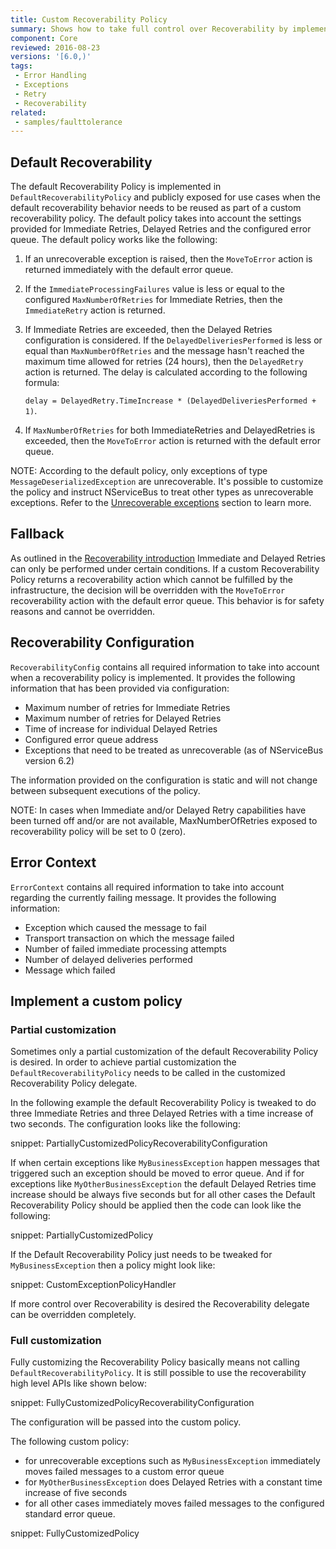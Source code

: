```yaml
---
title: Custom Recoverability Policy
summary: Shows how to take full control over Recoverability by implementing a Recoverability Policy
component: Core
reviewed: 2016-08-23
versions: '[6.0,)'
tags:
 - Error Handling
 - Exceptions
 - Retry
 - Recoverability
related:
 - samples/faulttolerance
---
```



## Default Recoverability

The default Recoverability Policy is implemented in `DefaultRecoverabilityPolicy` and publicly exposed for use cases when the default recoverability behavior needs to be reused as part of a custom recoverability policy. The default policy takes into account the settings provided for Immediate Retries, Delayed Retries and the configured error queue. The default policy works like the following:

 1. If an unrecoverable exception is raised, then the `MoveToError` action is returned immediately with the default error queue. 
 1. If the `ImmediateProcessingFailures` value is less or equal to the configured `MaxNumberOfRetries` for Immediate Retries, then the `ImmediateRetry` action is returned.
 1. If Immediate Retries are exceeded, then the Delayed Retries configuration is considered. If the `DelayedDeliveriesPerformed` is less or equal than `MaxNumberOfRetries` and the message hasn't reached the maximum time allowed for retries (24 hours), then the `DelayedRetry` action is returned. The delay is calculated according to the following formula:

    `delay = DelayedRetry.TimeIncrease * (DelayedDeliveriesPerformed + 1)`.

 1. If `MaxNumberOfRetries` for both ImmediateRetries and DelayedRetries is exceeded, then the `MoveToError` action is returned with the default error queue.
 
NOTE: According to the default policy, only exceptions of type `MessageDeserializedException` are unrecoverable. It's possible to customize the policy and instruct NServiceBus to treat other types as unrecoverable exceptions. Refer to the [Unrecoverable exceptions](/nservicebus/recoverability/#unrecoverable-exceptions) section to learn more.


## Fallback

As outlined in the [Recoverability introduction](/nservicebus/recoverability/) Immediate and Delayed Retries can only be performed under certain conditions. If a custom Recoverability Policy returns a recoverability action which cannot be fulfilled by the infrastructure, the decision will be overridden with the `MoveToError` recoverability action with the default error queue. This behavior is for safety reasons and cannot be overridden.


## Recoverability Configuration

`RecoverabilityConfig` contains all required information to take into account when a recoverability policy is implemented. It provides the following information that has been provided via configuration:

 * Maximum number of retries for Immediate Retries
 * Maximum number of retries for Delayed Retries
 * Time of increase for individual Delayed Retries
 * Configured error queue address
 * Exceptions that need to be treated as unrecoverable (as of NServiceBus version 6.2)

The information provided on the configuration is static and will not change between subsequent executions of the policy.

NOTE: In cases when Immediate and/or Delayed Retry capabilities have been turned off and/or are not available, MaxNumberOfRetries exposed to recoverability policy will be set to 0 (zero).


## Error Context

`ErrorContext` contains all required information to take into account regarding the currently failing message. It provides the following information:

 * Exception which caused the message to fail
 * Transport transaction on which the message failed
 * Number of failed immediate processing attempts
 * Number of delayed deliveries performed
 * Message which failed


## Implement a custom policy


### Partial customization

Sometimes only a partial customization of the default Recoverability Policy is desired. In order to achieve partial customization the `DefaultRecoverabilityPolicy` needs to be called in the customized Recoverability Policy delegate.

In the following example the default Recoverability Policy is tweaked to do three Immediate Retries and three Delayed Retries with a time increase of two seconds. The configuration looks like the following:

snippet: PartiallyCustomizedPolicyRecoverabilityConfiguration

If when certain exceptions like `MyBusinessException` happen messages that triggered such an exception should be moved to error queue. And if for exceptions like `MyOtherBusinessException` the default Delayed Retries time increase should be always five seconds but for all other cases the Default Recoverability Policy should be applied then the code can look like the following:

snippet: PartiallyCustomizedPolicy

If the Default Recoverability Policy just needs to be tweaked for `MyBusinessException` then a policy might look like:

snippet: CustomExceptionPolicyHandler

If more control over Recoverability is desired the Recoverability delegate can be overridden completely.

### Full customization

Fully customizing the Recoverability Policy basically means not calling `DefaultRecoverabilityPolicy`. It is still possible to use the recoverability high level APIs like shown below:

snippet: FullyCustomizedPolicyRecoverabilityConfiguration

The configuration will be passed into the custom policy. 

The following custom policy:
- for unrecoverable exceptions such as `MyBusinessException` immediately moves failed messages to a custom error queue 
- for `MyOtherBusinessException` does Delayed Retries with a constant time increase of five seconds 
- for all other cases immediately moves failed messages to the configured standard error queue.

snippet: FullyCustomizedPolicy
